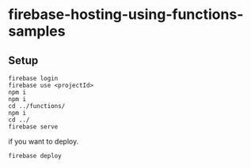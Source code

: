 # firebase-hosting-using-functions-samples

## Setup

```
firebase login
firebase use <projectId>
npm i
npm i
cd ../functions/
npm i
cd ../
firebase serve
```

if you want to deploy.

```
firebase deploy
```
